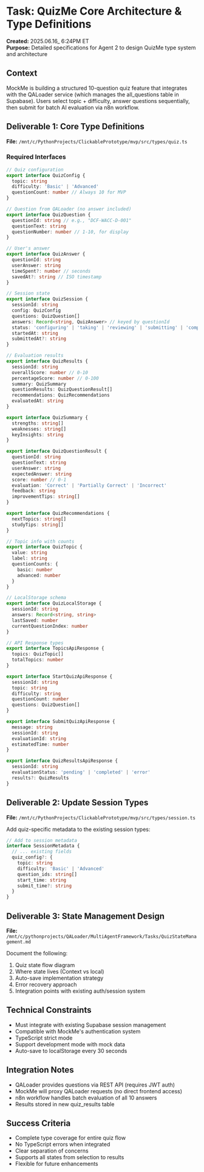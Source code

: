 # Task: QuizMe Core Architecture & Type Definitions

**Created:** 2025.06.16_ 6:24PM ET  
**Purpose:** Detailed specifications for Agent 2 to design QuizMe type system and architecture

## Context
MockMe is building a structured 10-question quiz feature that integrates with the QALoader service (which manages the all_questions table in Supabase). Users select topic + difficulty, answer questions sequentially, then submit for batch AI evaluation via n8n workflow.

## Deliverable 1: Core Type Definitions
**File:** `/mnt/c/PythonProjects/ClickablePrototype/mvp/src/types/quiz.ts`

### Required Interfaces

```typescript
// Quiz configuration
export interface QuizConfig {
  topic: string
  difficulty: 'Basic' | 'Advanced'
  questionCount: number // Always 10 for MVP
}

// Question from QALoader (no answer included)
export interface QuizQuestion {
  questionId: string // e.g., "DCF-WACC-D-001"
  questionText: string
  questionNumber: number // 1-10, for display
}

// User's answer
export interface QuizAnswer {
  questionId: string
  userAnswer: string
  timeSpent?: number // seconds
  savedAt?: string // ISO timestamp
}

// Session state
export interface QuizSession {
  sessionId: string
  config: QuizConfig
  questions: QuizQuestion[]
  answers: Record<string, QuizAnswer> // keyed by questionId
  status: 'configuring' | 'taking' | 'reviewing' | 'submitting' | 'completed'
  startedAt: string
  submittedAt?: string
}

// Evaluation results
export interface QuizResults {
  sessionId: string
  overallScore: number // 0-10
  percentageScore: number // 0-100
  summary: QuizSummary
  questionResults: QuizQuestionResult[]
  recommendations: QuizRecommendations
  evaluatedAt: string
}

export interface QuizSummary {
  strengths: string[]
  weaknesses: string[]
  keyInsights: string
}

export interface QuizQuestionResult {
  questionId: string
  questionText: string
  userAnswer: string
  expectedAnswer: string
  score: number // 0-1
  evaluation: 'Correct' | 'Partially Correct' | 'Incorrect'
  feedback: string
  improvementTips: string[]
}

export interface QuizRecommendations {
  nextTopics: string[]
  studyTips: string[]
}

// Topic info with counts
export interface QuizTopic {
  value: string
  label: string
  questionCounts: {
    basic: number
    advanced: number
  }
}

// LocalStorage schema
export interface QuizLocalStorage {
  sessionId: string
  answers: Record<string, string>
  lastSaved: number
  currentQuestionIndex: number
}

// API Response types
export interface TopicsApiResponse {
  topics: QuizTopic[]
  totalTopics: number
}

export interface StartQuizApiResponse {
  sessionId: string
  topic: string
  difficulty: string
  questionCount: number
  questions: QuizQuestion[]
}

export interface SubmitQuizApiResponse {
  message: string
  sessionId: string
  evaluationId: string
  estimatedTime: number
}

export interface QuizResultsApiResponse {
  sessionId: string
  evaluationStatus: 'pending' | 'completed' | 'error'
  results?: QuizResults
}
```

## Deliverable 2: Update Session Types
**File:** `/mnt/c/PythonProjects/ClickablePrototype/mvp/src/types/session.ts`

Add quiz-specific metadata to the existing session types:
```typescript
// Add to session metadata
interface SessionMetadata {
  // ... existing fields
  quiz_config?: {
    topic: string
    difficulty: 'Basic' | 'Advanced'
    question_ids: string[]
    start_time: string
    submit_time?: string
  }
}
```

## Deliverable 3: State Management Design
**File:** `/mnt/c/pythonprojects/QALoader/MultiAgentFramework/Tasks/QuizStateManagement.md`

Document the following:
1. Quiz state flow diagram
2. Where state lives (Context vs local)
3. Auto-save implementation strategy
4. Error recovery approach
5. Integration points with existing auth/session system

## Technical Constraints
- Must integrate with existing Supabase session management
- Compatible with MockMe's authentication system
- TypeScript strict mode
- Support development mode with mock data
- Auto-save to localStorage every 30 seconds

## Integration Notes
- QALoader provides questions via REST API (requires JWT auth)
- MockMe will proxy QALoader requests (no direct frontend access)
- n8n workflow handles batch evaluation of all 10 answers
- Results stored in new quiz_results table

## Success Criteria
- Complete type coverage for entire quiz flow
- No TypeScript errors when integrated
- Clear separation of concerns
- Supports all states from selection to results
- Flexible for future enhancements
